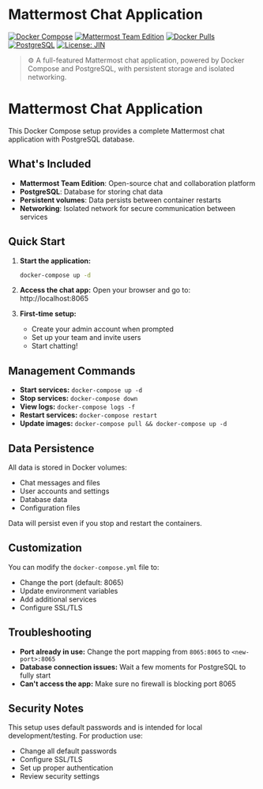 # Mattermost Chat Application

[![Docker Compose](https://img.shields.io/badge/docker--compose-v2.0%2B-blue?logo=docker&logoColor=white)](https://docs.docker.com/compose/)
[![Mattermost Team Edition](https://img.shields.io/badge/Mattermost-7.0-orange?logo=mattermost&logoColor=white)](https://mattermost.com/download/)
[![Docker Pulls](https://img.shields.io/docker/pulls/mattermost/mattermost-team-edition?logo=docker&logoColor=white)](https://hub.docker.com/r/mattermost/mattermost-team-edition)
[![PostgreSQL](https://img.shields.io/badge/PostgreSQL-15-blue?logo=postgresql&logoColor=white)](https://www.postgresql.org/)
[![License: JIN](https://img.shields.io/badge/License-JIN-green.svg?logo=opensource)](./LICENSE)

> ⚙️ A full-featured Mattermost chat application, powered by Docker Compose and PostgreSQL, with persistent storage and isolated networking.

# Mattermost Chat Application

This Docker Compose setup provides a complete Mattermost chat application with PostgreSQL database.

## What's Included

- **Mattermost Team Edition**: Open-source chat and collaboration platform
- **PostgreSQL**: Database for storing chat data
- **Persistent volumes**: Data persists between container restarts
- **Networking**: Isolated network for secure communication between services

## Quick Start

1. **Start the application:**
   ```bash
   docker-compose up -d
   ```

2. **Access the chat app:**
   Open your browser and go to: http://localhost:8065

3. **First-time setup:**
   - Create your admin account when prompted
   - Set up your team and invite users
   - Start chatting!

## Management Commands

- **Start services:** `docker-compose up -d`
- **Stop services:** `docker-compose down`
- **View logs:** `docker-compose logs -f`
- **Restart services:** `docker-compose restart`
- **Update images:** `docker-compose pull && docker-compose up -d`

## Data Persistence

All data is stored in Docker volumes:
- Chat messages and files
- User accounts and settings
- Database data
- Configuration files

Data will persist even if you stop and restart the containers.

## Customization

You can modify the `docker-compose.yml` file to:
- Change the port (default: 8065)
- Update environment variables
- Add additional services
- Configure SSL/TLS

## Troubleshooting

- **Port already in use:** Change the port mapping from `8065:8065` to `<new-port>:8065`
- **Database connection issues:** Wait a few moments for PostgreSQL to fully start
- **Can't access the app:** Make sure no firewall is blocking port 8065

## Security Notes

This setup uses default passwords and is intended for local development/testing. For production use:
- Change all default passwords
- Configure SSL/TLS
- Set up proper authentication
- Review security settings
